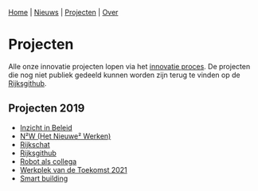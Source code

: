 [Home](/) | [Nieuws](/nieuws) | [Projecten](/projecten) | [Over](/over)

# Projecten

Alle onze innovatie projecten lopen via het [innovatie proces](). 
De projecten die nog niet publiek gedeeld kunnen worden zijn terug te vinden op de [Rijksgithub](https://rijksgithub.nl).

## Projecten 2019
* [Inzicht in Beleid](https://trello.com/c/Rduqoqny/5-inzicht-in-beleid)
* [N²W (Het Nieuwe² Werken)](https://trello.com/c/DSMZMxvS/3-het-nieuwe-werken)
* [Rijkschat](https://trello.com/c/iXaCpReF/6-rijkschat)
* [Rijksgithub](https://trello.com/c/uKMtCap4/4-rijksgithub)
* [Robot als collega](https://trello.com/c/zY8FmBxZ/1-robot-als-collega)
* [Werkplek van de Toekomst 2021](https://trello.com/c/moTFI8fA/2-werkplek-van-de-toekomst-2021)
* [Smart building](https://trello.com/c/EoXsSlcv/7-smart-building)

